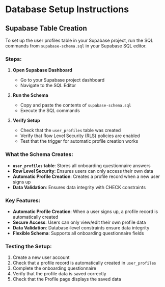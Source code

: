 # Database Setup Instructions

## Supabase Table Creation

To set up the user profiles table in your Supabase project, run the SQL commands from `supabase-schema.sql` in your Supabase SQL editor.

### Steps:

1. **Open Supabase Dashboard**
   - Go to your Supabase project dashboard
   - Navigate to the SQL Editor

2. **Run the Schema**
   - Copy and paste the contents of `supabase-schema.sql`
   - Execute the SQL commands

3. **Verify Setup**
   - Check that the `user_profiles` table was created
   - Verify that Row Level Security (RLS) policies are enabled
   - Test that the trigger for automatic profile creation works

### What the Schema Creates:

- **`user_profiles` table**: Stores all onboarding questionnaire answers
- **Row Level Security**: Ensures users can only access their own data
- **Automatic Profile Creation**: Creates a profile record when a new user signs up
- **Data Validation**: Ensures data integrity with CHECK constraints

### Key Features:

- **Automatic Profile Creation**: When a user signs up, a profile record is automatically created
- **Secure Access**: Users can only view/edit their own profile data
- **Data Validation**: Database-level constraints ensure data integrity
- **Flexible Schema**: Supports all onboarding questionnaire fields

### Testing the Setup:

1. Create a new user account
2. Check that a profile record is automatically created in `user_profiles`
3. Complete the onboarding questionnaire
4. Verify that the profile data is saved correctly
5. Check that the Profile page displays the saved data
